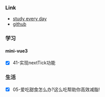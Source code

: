 ### Link
- [study every day](https://github.com/cuixiaorui/study-every-day/issues)
- [github](https://github.com/jtr354)

### 学习

#### mini-vue3
- [x] 41-实现nextTick功能
### 生活
- [x] 05-爱吃甜食怎么办?这么吃帮助你高效减脂!